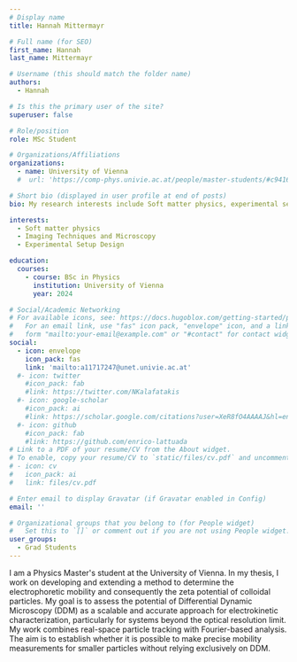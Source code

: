 ```yaml
---
# Display name
title: Hannah Mittermayr 

# Full name (for SEO)
first_name: Hannah 
last_name: Mittermayr

# Username (this should match the folder name)
authors:
  - Hannah

# Is this the primary user of the site?
superuser: false

# Role/position
role: MSc Student

# Organizations/Affiliations
organizations:
  - name: University of Vienna
  #  url: 'https://comp-phys.univie.ac.at/people/master-students/#c941698'

# Short bio (displayed in user profile at end of posts)
bio: My research interests include Soft matter physics, experimental setup design, imaging techniques and microscopy.

interests:
  - Soft matter physics
  - Imaging Techniques and Microscopy
  - Experimental Setup Design 

education:
  courses:
    - course: BSc in Physics 
      institution: University of Vienna
      year: 2024

# Social/Academic Networking
# For available icons, see: https://docs.hugoblox.com/getting-started/page-builder/#icons
#   For an email link, use "fas" icon pack, "envelope" icon, and a link in the
#   form "mailto:your-email@example.com" or "#contact" for contact widget.
social:
  - icon: envelope
    icon_pack: fas
    link: 'mailto:a11717247@unet.univie.ac.at'
  #- icon: twitter
    #icon_pack: fab
    #link: https://twitter.com/NKalafatakis
  #- icon: google-scholar
    #icon_pack: ai
    #link: https://scholar.google.com/citations?user=XeR8fO4AAAAJ&hl=en&oi=ao
  #- icon: github
    #icon_pack: fab
    #link: https://github.com/enrico-lattuada
# Link to a PDF of your resume/CV from the About widget.
# To enable, copy your resume/CV to `static/files/cv.pdf` and uncomment the lines below.
# - icon: cv
#   icon_pack: ai
#   link: files/cv.pdf

# Enter email to display Gravatar (if Gravatar enabled in Config)
email: ''

# Organizational groups that you belong to (for People widget)
#   Set this to `[]` or comment out if you are not using People widget.
user_groups:
  - Grad Students
---
```


I am a Physics Master's student at the University of Vienna. In my thesis, I work on developing and extending a method to determine the electrophoretic mobility and consequently the zeta potential of colloidal particles. My goal is to assess the potential of Differential Dynamic Microscopy (DDM) as a scalable and accurate approach for electrokinetic characterization, particularly for systems beyond the optical resolution limit. My work combines real-space particle tracking with Fourier-based analysis. The aim is to establish whether it is possible to make precise mobility measurements for smaller particles without relying exclusively on DDM.
